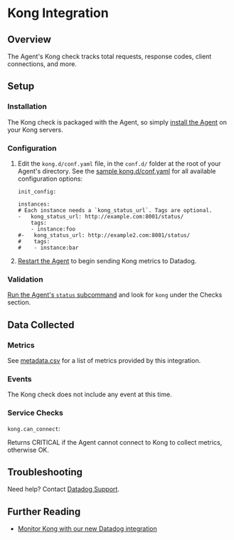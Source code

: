 # Kong Integration

## Overview

The Agent's Kong check tracks total requests, response codes, client connections, and more.

## Setup
### Installation

The Kong check is packaged with the Agent, so simply [install the Agent][1] on your Kong servers.

### Configuration

1. Edit the `kong.d/conf.yaml` file, in the `conf.d/` folder at the root of your Agent's directory. See the [sample kong.d/conf.yaml][2] for all available configuration options:

    ```
    init_config:

    instances:
    # Each instance needs a `kong_status_url`. Tags are optional.
    -   kong_status_url: http://example.com:8001/status/
        tags:
        - instance:foo
    #-   kong_status_url: http://example2.com:8001/status/
    #    tags:
    #    - instance:bar
    ```

2. [Restart the Agent][3] to begin sending Kong metrics to Datadog.

### Validation

[Run the Agent's `status` subcommand][4] and look for `kong` under the Checks section.

## Data Collected
### Metrics

See [metadata.csv][5] for a list of metrics provided by this integration.

### Events
The Kong check does not include any event at this time.

### Service Checks

`kong.can_connect`:

Returns CRITICAL if the Agent cannot connect to Kong to collect metrics, otherwise OK.

## Troubleshooting
Need help? Contact [Datadog Support][6].

## Further Reading

* [Monitor Kong with our new Datadog integration][7]


[1]: https://app.datadoghq.com/account/settings#agent
[2]: https://github.com/DataDog/integrations-core/blob/master/kong/conf.yaml.example
[3]: https://docs.datadoghq.com/agent/faq/agent-commands/#start-stop-restart-the-agent
[4]: https://docs.datadoghq.com/agent/faq/agent-commands/#agent-status-and-information
[5]: https://github.com/DataDog/integrations-core/blob/master/kong/metadata.csv
[6]: http://docs.datadoghq.com/help/
[7]: https://www.datadoghq.com/blog/monitor-kong-datadog/
